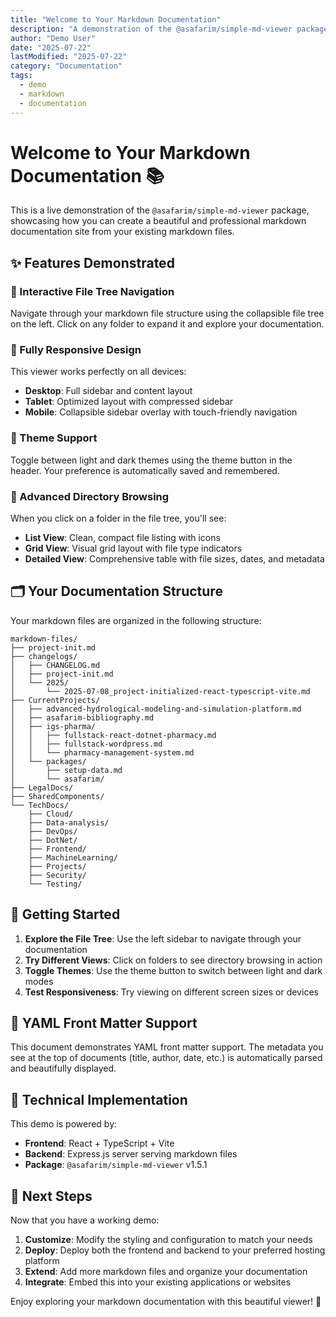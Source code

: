 ```yaml
---
title: "Welcome to Your Markdown Documentation"
description: "A demonstration of the @asafarim/simple-md-viewer package"
author: "Demo User"
date: "2025-07-22"
lastModified: "2025-07-22"
category: "Documentation"
tags:
  - demo
  - markdown
  - documentation
---
```


# Welcome to Your Markdown Documentation 📚

This is a live demonstration of the `@asafarim/simple-md-viewer` package, showcasing how you can create a beautiful and professional markdown documentation site from your existing markdown files.

## ✨ Features Demonstrated

### 🌳 Interactive File Tree Navigation
Navigate through your markdown file structure using the collapsible file tree on the left. Click on any folder to expand it and explore your documentation.

### 📱 Fully Responsive Design
This viewer works perfectly on all devices:
- **Desktop**: Full sidebar and content layout
- **Tablet**: Optimized layout with compressed sidebar  
- **Mobile**: Collapsible sidebar overlay with touch-friendly navigation

### 🎨 Theme Support
Toggle between light and dark themes using the theme button in the header. Your preference is automatically saved and remembered.

### 📂 Advanced Directory Browsing
When you click on a folder in the file tree, you'll see:
- **List View**: Clean, compact file listing with icons
- **Grid View**: Visual grid layout with file type indicators
- **Detailed View**: Comprehensive table with file sizes, dates, and metadata

## 🗂️ Your Documentation Structure

Your markdown files are organized in the following structure:

```
markdown-files/
├── project-init.md
├── changelogs/
│   ├── CHANGELOG.md
│   ├── project-init.md
│   └── 2025/
│       └── 2025-07-08_project-initialized-react-typescript-vite.md
├── CurrentProjects/
│   ├── advanced-hydrological-modeling-and-simulation-platform.md
│   ├── asafarim-bibliography.md
│   ├── igs-pharma/
│   │   ├── fullstack-react-dotnet-pharmacy.md
│   │   ├── fullstack-wordpress.md
│   │   └── pharmacy-management-system.md
│   └── packages/
│       ├── setup-data.md
│       └── asafarim/
├── LegalDocs/
├── SharedComponents/
└── TechDocs/
    ├── Cloud/
    ├── Data-analysis/
    ├── DevOps/
    ├── DotNet/
    ├── Frontend/
    ├── MachineLearning/
    ├── Projects/
    ├── Security/
    └── Testing/
```

## 🚀 Getting Started

1. **Explore the File Tree**: Use the left sidebar to navigate through your documentation
2. **Try Different Views**: Click on folders to see directory browsing in action
3. **Toggle Themes**: Use the theme button to switch between light and dark modes
4. **Test Responsiveness**: Try viewing on different screen sizes or devices

## 📄 YAML Front Matter Support

This document demonstrates YAML front matter support. The metadata you see at the top of documents (title, author, date, etc.) is automatically parsed and beautifully displayed.

## 🔧 Technical Implementation

This demo is powered by:
- **Frontend**: React + TypeScript + Vite
- **Backend**: Express.js server serving markdown files
- **Package**: `@asafarim/simple-md-viewer` v1.5.1

## 📖 Next Steps

Now that you have a working demo:

1. **Customize**: Modify the styling and configuration to match your needs
2. **Deploy**: Deploy both the frontend and backend to your preferred hosting platform
3. **Extend**: Add more markdown files and organize your documentation
4. **Integrate**: Embed this into your existing applications or websites

Enjoy exploring your markdown documentation with this beautiful viewer! 🎉
